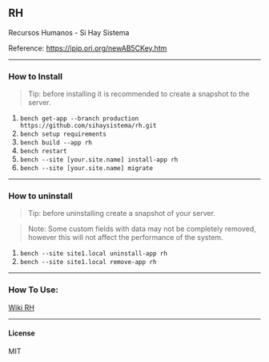 ## RH

Recursos Humanos - Si Hay Sistema

Reference: https://ipip.ori.org/newAB5CKey.htm

---

### How to Install

> Tip: before installing it is recommended to create a snapshot to the server.

1. `bench get-app --branch production https://github.com/sihaysistema/rh.git`
2. `bench setup requirements`
3. `bench build --app rh`
4. `bench restart`
5. `bench --site [your.site.name] install-app rh`
6. `bench --site [your.site.name] migrate`

---

### How to uninstall

> Tip: before uninstalling create a snapshot of your server.

> Note: Some custom fields with data may not be completely removed, however this will not affect the performance of the system.

1. `bench --site site1.local uninstall-app rh`
2. `bench --site site1.local remove-app rh`

---
### How To Use:

[Wiki RH](https://github.com/sihaysistema/rh/wiki)

---

#### License

MIT